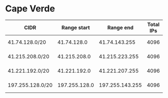 # Cape Verde

CIDR               | Range start     | Range end       | Total IPs  | Assign date | Owner
------------------ | --------------- | --------------- | ---------- | ----------- | -----
41.74.128.0/20     | 41.74.128.0     | 41.74.143.255   | 4096       | 2010-05-18  | 
41.215.208.0/20    | 41.215.208.0    | 41.215.223.255  | 4096       | 2008-10-02  | 
41.221.192.0/20    | 41.221.192.0    | 41.221.207.255  | 4096       | 2007-09-21  | 
197.255.128.0/20   | 197.255.128.0   | 197.255.143.255 | 4096       | 2011-03-01  | 
